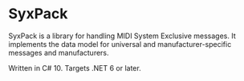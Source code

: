 # SyxPack

SyxPack is a library for handling MIDI System Exclusive messages.
It implements the data model for universal and manufacturer-specific
messages and manufacturers.

Written in C# 10. Targets .NET 6 or later.

